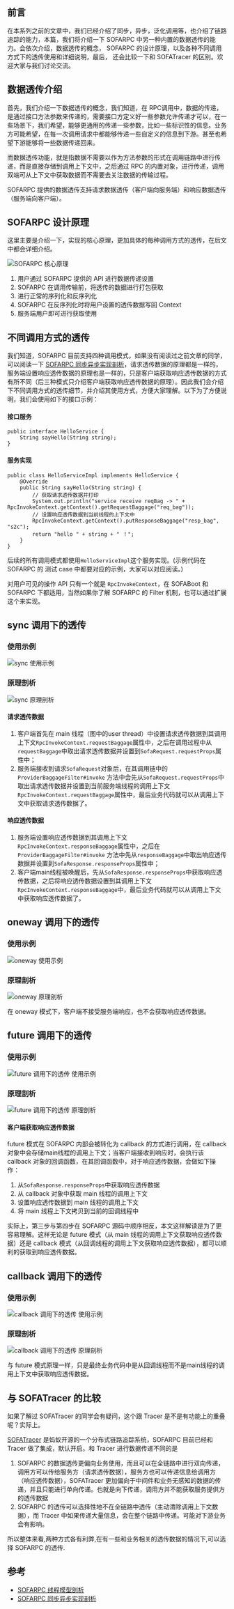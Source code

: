## 前言

在本系列之前的文章中，我们已经介绍了同步，异步，泛化调用等，也介绍了链路追踪的能力，本篇，我们将介绍一下 SOFARPC 中另一种内置的数据透传的能力。会依次介绍，数据透传的概念， SOFARPC 的设计原理，以及各种不同调用方式下的透传使用和详细说明，最后， 还会比较一下和 SOFATracer 的区别。欢迎大家与我们讨论交流。

## 数据透传介绍

首先，我们介绍一下数据透传的概念，我们知道，在 RPC调用中，数据的传递，是通过接口方法参数来传递的，需要接口方定义好一些参数允许传递才可以，在一些场景下，我们希望，能够更通用的传递一些参数，比如一些标识性的信息。业务方可能希望，在每一次调用请求中都能够传递一些自定义的信息到下游。甚至也希望下游能够将一些数据传递回来。

而数据透传功能，就是指数据不需要以作为方法参数的形式在调用链路中进行传递，而是直接存储到调用上下文中，之后通过 RPC 的内置对象，进行传递，调用双端可从上下文中获取数据而不需要去关注数据的传输过程。

SOFARPC 提供的数据透传支持请求数据透传（客户端向服务端）和响应数据透传（服务端向客户端）。

## SOFARPC 设计原理

这里主要是介绍一下，实现的核心原理，更加具体的每种调用方式的透传，在后文中都会详细介绍。

![SOFARPC 核心原理](SOFARPC%20%E6%A1%86%E6%9E%B6%E4%B9%8B%20SOFARPC%20%E6%95%B0%E6%8D%AE%E9%80%8F%E4%BC%A0%E5%89%96%E6%9E%90.assets/1538258797228-473b83f6-dc88-4a9c-816f-baf6fa20df7d.png)

1. 用户通过 SOFARPC 提供的 API 进行数据传递设置
2. SOFARPC 在调用传输前，将透传的数据进行打包获取
3. 进行正常的序列化和反序列化
4. SOFARPC 在反序列化时将用户设置的透传数据写回 Context
5. 服务端用户即可进行获取使用

## 不同调用方式的透传

我们知道，SOFARPC 目前支持四种调用模式，如果没有阅读过之前文章的同学，可以阅读一下 [SOFARPC 同步异步实现剖析](https://www.sofastack.tech/blog/sofa-rpc-synchronous-asynchronous-implementation)，请求透传数据的原理都是一样的，服务端设置响应透传数据的原理也是一样的，只是客户端获取响应透传数据的方式有所不同（后三种模式只介绍客户端获取响应透传数据的原理）。因此我们会介绍下不同调用方式的透传细节，并介绍其使用方式，方便大家理解。以下为了方便说明，我们会使用如下的接口示例：

#### 接口服务

```
public interface HelloService {
    String sayHello(String string);
}
```

#### 服务实现

```
public class HelloServiceImpl implements HelloService {
    @Override
    public String sayHello(String string) {
        // 获取请求透传数据并打印
        System.out.println("service receive reqBag -> " + RpcInvokeContext.getContext().getRequestBaggage("req_bag"));
        // 设置响应透传数据到当前线程的上下文中
        RpcInvokeContext.getContext().putResponseBaggage("resp_bag", "s2c");
        return "hello " + string + " ！";
    }
}
```

后续的所有调用模式都使用`HelloServiceImpl`这个服务实现。(示例代码在 SOFARPC 的 测试 case 中都要对应的示例，大家可以对应阅读。)

对用户可见的操作 API 只有一个就是 `RpcInvokeContext`，在 SOFABoot 和 SOFARPC 下都适用，当然如果你了解 SOFARPC 的 Filter 机制，也可以通过扩展这个来实现。

## sync 调用下的透传

### 使用示例

![sync 使用示例](SOFARPC%20%E6%A1%86%E6%9E%B6%E4%B9%8B%20SOFARPC%20%E6%95%B0%E6%8D%AE%E9%80%8F%E4%BC%A0%E5%89%96%E6%9E%90.assets/1538259838031-da3d272d-0c7b-4394-bd9e-5bb83a645e4a.png)

### 原理剖析

![sync 原理剖析](SOFARPC%20%E6%A1%86%E6%9E%B6%E4%B9%8B%20SOFARPC%20%E6%95%B0%E6%8D%AE%E9%80%8F%E4%BC%A0%E5%89%96%E6%9E%90.assets/1536978343414-56d5f4e4-ab65-450f-a084-22f4a23924d3.png)

#### 请求透传数据

1. 客户端首先在 main 线程（图中的user thread）中设置请求透传数据到其调用上下文`RpcInvokeContext.requestBaggage`属性中，之后在调用过程中从`requestBaggage`中取出请求透传数据并设置到`SofaRequest.requestProps`属性中；
2. 服务端接收到请求`SofaRequest`对象后，在其调用链中的 `ProviderBaggageFilter#invoke` 方法中会先从`SofaRequest.requestProps`中取出请求透传数据并设置到当前服务端线程的调用上下文`RpcInvokeContext.requestBaggage`属性中，最后业务代码就可以从调用上下文中获取请求透传数据了。

#### 响应透传数据

1. 服务端设置响应透传数据到其调用上下文`RpcInvokeContext.responseBaggage`属性中，之后在`ProviderBaggageFilter#invoke` 方法中先从`responseBaggage`中取出响应透传数据并设置到`SofaResponse.responseProps`属性中；
2. 客户端main线程被唤醒后，先从`SofaResponse.responseProps`中获取响应透传数据，之后将响应透传数据设置到其调用上下文`RpcInvokeContext.responseBaggage`中，最后业务代码就可以从调用上下文中获取响应透传数据了。

## oneway 调用下的透传

### 使用示例

![oneway 使用示例](SOFARPC%20%E6%A1%86%E6%9E%B6%E4%B9%8B%20SOFARPC%20%E6%95%B0%E6%8D%AE%E9%80%8F%E4%BC%A0%E5%89%96%E6%9E%90.assets/1538259868506-a85edb44-48e2-498d-976d-aba15add5b95.png)

### 原理剖析

![oneway 原理剖析](SOFARPC%20%E6%A1%86%E6%9E%B6%E4%B9%8B%20SOFARPC%20%E6%95%B0%E6%8D%AE%E9%80%8F%E4%BC%A0%E5%89%96%E6%9E%90.assets/1536993457159-f26817ee-b744-47b0-a057-d641453abae2.png)

在 oneway 模式下，客户端不接受服务端响应，也不会获取响应透传数据。

## future 调用下的透传

### 使用示例

![future 调用下的透传 使用示例](SOFARPC%20%E6%A1%86%E6%9E%B6%E4%B9%8B%20SOFARPC%20%E6%95%B0%E6%8D%AE%E9%80%8F%E4%BC%A0%E5%89%96%E6%9E%90.assets/1538259903190-f8c01cec-907f-4f76-b4e3-23a60dfaea93.png)

### 原理剖析

![future 调用下的透传 原理剖析](SOFARPC%20%E6%A1%86%E6%9E%B6%E4%B9%8B%20SOFARPC%20%E6%95%B0%E6%8D%AE%E9%80%8F%E4%BC%A0%E5%89%96%E6%9E%90.assets/1536978568519-fdf6f770-9e2c-4727-a185-c3a48a0bfb41.png)

#### 客户端获取响应透传数据

future 模式在 SOFARPC 内部会被转化为 callback 的方式进行调用，在 callback 对象中会存储main线程的调用上下文；当客户端接收到响应时，会执行该 callback 对象的回调函数，在其回调函数中，对于响应透传数据，会做如下操作：

1. 从`SofaResponse.responseProps`中获取响应透传数据
2. 从 callback 对象中获取 main 线程的调用上下文
3. 设置响应透传数据到 main 线程的调用上下文
4. 将 main 线程上下文拷贝到当前的回调线程中

实际上，第三步与第四步在 SOFARPC 源码中顺序相反，本文这样解读是为了更容易理解。这样无论是 future 模式（从 main 线程的调用上下文获取响应透传数据）还是 callback 模式（从回调线程的调用上下文获取响应透传数据），都可以顺利的获取到响应透传数据。

## callback 调用下的透传

### 使用示例

![callback 调用下的透传 使用示例](SOFARPC%20%E6%A1%86%E6%9E%B6%E4%B9%8B%20SOFARPC%20%E6%95%B0%E6%8D%AE%E9%80%8F%E4%BC%A0%E5%89%96%E6%9E%90.assets/1538260089520-a809db6b-da2a-49d6-a06c-075051086eb5.png)

### 原理剖析

![callback 调用下的透传 原理剖析](SOFARPC%20%E6%A1%86%E6%9E%B6%E4%B9%8B%20SOFARPC%20%E6%95%B0%E6%8D%AE%E9%80%8F%E4%BC%A0%E5%89%96%E6%9E%90.assets/1536993542518-429b9e4e-d58c-4fbd-870b-a2f0d3c694f2.png)

与 future 模式原理一样，只是最终业务代码中是从回调线程而不是main线程的调用上下文中获取响应透传数据。

## 与 SOFATracer 的比较

如果了解过 SOFATracer 的同学会有疑问，这个跟 Tracer 是不是有功能上的重叠呢？实际上。

[SOFATracer](https://github.com/alipay/sofa-tracer/wiki) 是蚂蚁开源的一个分布式链路追踪系统，SOFARPC 目前已经和 Tracer 做了集成，默认开启。和 Tracer 进行数据传递不同的是

1. SOFARPC 的数据透传更偏向业务使用，而且可以在全链路中进行双向传递，调用方可以传给服务方（请求透传数据），服务方也可以传递信息给调用方（响应透传数据），SOFATracer 更加偏向于中间件和业务无感知的数据的传递，并且只能进行单向传递。也就是向下传递，调用方并不能获取服务提供方的透传数据
2. SOFARPC 的透传可以选择性地不在全链路中透传（主动清除调用上下文数据），而 Tracer 中如果传递大量信息，会在整个链路中传递。可能对下游业务会有影响。

所以整体来看,两种方式各有利弊,在有一些和业务相关的透传数据的情况下,可以选择 SOFARPC 的透传.

## 参考

- [SOFARPC 线程模型剖析](https://mp.weixin.qq.com/s/yEu1RedULcljHsyY--F0Ww)
- [SOFARPC 同步异步实现剖析](https://mp.weixin.qq.com/s/446N2dA0gA17EO0D5wteNw)